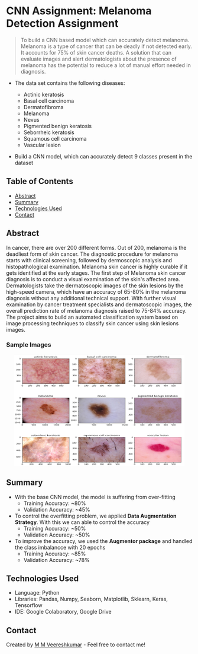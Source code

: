 # CNN Assignment: Melanoma Detection Assignment

>To build a CNN based model which can accurately detect melanoma. Melanoma is a type of cancer that can be deadly if not detected early. It accounts for 75% of skin cancer deaths. A solution that can evaluate images and alert dermatologists about the presence of melanoma has the potential to reduce a lot of manual effort needed in diagnosis.

- The data set contains the following diseases:

  - Actinic keratosis
  - Basal cell carcinoma
  - Dermatofibroma
  - Melanoma
  - Nevus
  - Pigmented benign keratosis
  - Seborrheic keratosis
  - Squamous cell carcinoma
  - Vascular lesion
  
- Build a CNN model, which can accurately detect 9 classes present in the dataset


## Table of Contents
* [Abstract](#abstract)
* [Summary](#summary)
* [Technologies Used](#technologies-used)
* [Contact](#contact)


<!-- You can include any other section that is pertinent to your problem -->
## Abstract
In cancer, there are over 200 different forms. Out of 200, melanoma is the deadliest form of skin cancer. The diagnostic procedure for melanoma starts with clinical screening, followed by dermoscopic analysis and histopathological examination. Melanoma skin cancer is highly curable if it gets identified at the early stages. The first step of Melanoma skin cancer diagnosis is to conduct a visual examination of the skin's affected area. Dermatologists take the dermatoscopic images of the skin lesions by the high-speed camera, which have an accuracy of 65-80% in the melanoma diagnosis without any additional technical support. With further visual examination by cancer treatment specialists and dermatoscopic images, the overall prediction rate of melanoma diagnosis raised to 75-84% accuracy. The project aims to build an automated classification system based on image processing techniques to classify skin cancer using skin lesions images.

### Sample Images
<p align="center">
  <img width="460" height="300" src="cancer.PNG">
</p>

<!-- You don't have to answer all the questions - just the ones relevant to your project. -->

## Summary
- With the base CNN model, the model is suffering from over-fitting
    - Training Accuracy: ~80%     
    - Validation Accuracy: ~45%
- To control the overfitting problem, we applied **Data Augmentation Strategy**. With this we can able to control the accuracy
    - Training Accuracy: ~50%     
    - Validation Accuracy: ~50%
- To improve the accuracy, we used the **Augmentor package** and handled the class imbalancce with 20 epochs
    - Training Accuracy: ~85%     
    - Validation Accuracy: ~78%


<!-- You don't have to answer all the questions - just the ones relevant to your project. -->


## Technologies Used
- Language: Python
- Libraries: Pandas, Numpy, Seaborn, Matplotlib, Sklearn, Keras, Tensorflow
- IDE: Google Colaboratory, Google Drive

<!-- As the libraries versions keep on changing, it is recommended to mention the version of library used in this project -->


## Contact
Created by [M M Veereshkumar](https://www.linkedin.com/in/mmveereshkumar) - Feel free to contact me!


<!-- Optional -->
<!-- ## License -->
<!-- This project is open source and available under the [... License](). -->

<!-- You don't have to include all sections - just the one's relevant to your project -->
